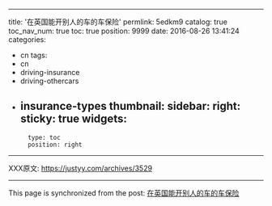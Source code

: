
---
title: '在英国能开别人的车的车保险'
permlink: 5edkm9
catalog: true
toc_nav_num: true
toc: true
position: 9999
date: 2016-08-26 13:41:24
categories:
- cn
tags:
- cn
- driving-insurance
- driving-othercars
- insurance-types
thumbnail: 
sidebar:
    right:
        sticky: true
widgets:
    -
        type: toc
        position: right
---


XXX原文:  https://justyy.com/archives/3529

- - -

This page is synchronized from the post: [在英国能开别人的车的车保险](https://steemit.com/@justyy/5edkm9)
